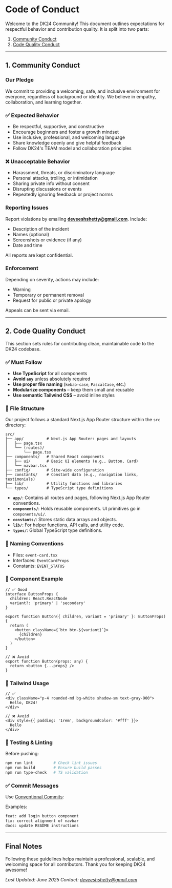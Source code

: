 # Code of Conduct

Welcome to the DK24 Community! This document outlines expectations for respectful behavior and contribution quality. It is split into two parts:

1. [Community Conduct](#1-community-conduct)
2. [Code Quality Conduct](#2-code-quality-conduct)

---

## 1. Community Conduct

### Our Pledge

We commit to providing a welcoming, safe, and inclusive environment for everyone, regardless of background or identity. We believe in empathy, collaboration, and learning together.

### ✅ Expected Behavior

- Be respectful, supportive, and constructive
- Encourage beginners and foster a growth mindset
- Use inclusive, professional, and welcoming language
- Share knowledge openly and give helpful feedback
- Follow DK24's TEAM model and collaboration principles

### ❌ Unacceptable Behavior

- Harassment, threats, or discriminatory language
- Personal attacks, trolling, or intimidation
- Sharing private info without consent
- Disrupting discussions or events
- Repeatedly ignoring feedback or project norms

### Reporting Issues

Report violations by emailing **[deveeshshetty@gmail.com](mailto:deveeshshetty@gmail.com)**. Include:

- Description of the incident
- Names (optional)
- Screenshots or evidence (if any)
- Date and time

All reports are kept confidential.

### Enforcement

Depending on severity, actions may include:

- Warning
- Temporary or permanent removal
- Request for public or private apology

Appeals can be sent via email.

---

## 2. Code Quality Conduct

This section sets rules for contributing clean, maintainable code to the DK24 codebase.

### ✅ Must Follow

- **Use TypeScript** for all components
- **Avoid `any`** unless absolutely required
- **Use proper file naming** (`kebab-case`, `PascalCase`, etc.)
- **Modularize components** – keep them small and reusable
- **Use semantic Tailwind CSS** – avoid inline styles

### 📁 File Structure

Our project follows a standard Next.js App Router structure within the `src` directory:

```
src/
├── app/          # Next.js App Router: pages and layouts
│   ├── page.tsx
│   └── (routes)/
│       └── page.tsx
├── components/   # Shared React components
│   ├── ui/       # Basic UI elements (e.g., Button, Card)
│   └── navbar.tsx
├── config/       # Site-wide configuration
├── constants/    # Constant data (e.g., navigation links, testimonials)
├── lib/          # Utility functions and libraries
└── types/        # TypeScript type definitions
```

- **`app/`**: Contains all routes and pages, following Next.js App Router conventions.
- **`components/`**: Holds reusable components. UI primitives go in `components/ui/`.
- **`constants/`**: Stores static data arrays and objects.
- **`lib/`**: For helper functions, API calls, and utility code.
- **`types/`**: Global TypeScript type definitions.

### 🧠 Naming Conventions

- Files: `event-card.tsx`
- Interfaces: `EventCardProps`
- Constants: `EVENT_STATUS`

### 🧼 Component Example

```tsx
// ✅ Good
interface ButtonProps {
  children: React.ReactNode
  variant?: 'primary' | 'secondary'
}

export function Button({ children, variant = 'primary' }: ButtonProps) {
  return (
    <button className={`btn btn-${variant}`}>
      {children}
    </button>
  )
}
```

```tsx
// ❌ Avoid
export function Button(props: any) {
  return <button {...props} />
}
```

### 🎨 Tailwind Usage

```tsx
// ✅
<div className="p-4 rounded-md bg-white shadow-sm text-gray-900">
  Hello, DK24!
</div>

// ❌ Avoid
<div style={{ padding: '1rem', backgroundColor: '#fff' }}>
  Hello
</div>
```

### 🧪 Testing & Linting

Before pushing:

```bash
npm run lint         # Check lint issues
npm run build        # Ensure build passes
npm run type-check   # TS validation
```

### ✅ Commit Messages

Use [Conventional Commits](https://www.conventionalcommits.org):

Examples:

```bash
feat: add login button component
fix: correct alignment of navbar
docs: update README instructions
```

---

## Final Notes

Following these guidelines helps maintain a professional, scalable, and welcoming space for all contributors. Thank you for keeping DK24 awesome!

*Last Updated: June 2025*
*Contact: [deveeshshetty@gmail.com](mailto:deveeshshetty@gmail.com)*

